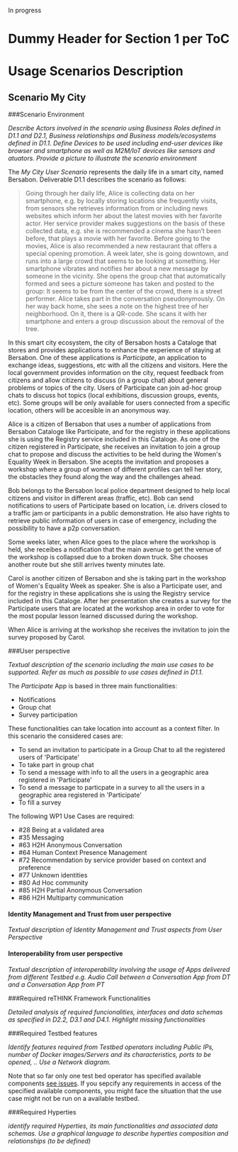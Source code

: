 In progress

Dummy Header for Section 1 per ToC
==================================

Usage Scenarios Description
===========================

Scenario My City
----------------------------------

###Scenario Environment

*Describe Actors involved in the scenario using Business Roles defined in D1.1 and D2.1, Business relationships and Business models/ecosystems defined in D1.1. Define Devices to be used including end-user devices like browser and smartphone as well as M2M/IoT devices like sensors and atuators. Provide a picture to illustrate the scenario environment*

The _My City User Scenario_ represents the daily life in a smart city, named Bersabon.
Deliverable D1.1 describes the scenario as follows:

>Going through her daily life, Alice is collecting data on her smartphone, e.g. by locally storing locations she frequently visits, from sensors she retrieves information from or including news websites which inform her about the latest movies with her favorite actor. Her service provider makes suggestions on the basis of these collected data, e.g. she is recommended a cinema she hasn’t been before, that plays a movie with her favorite. Before going to the movies, Alice is also recommended a new restaurant that offers a special opening promotion. A week later, she is going downtown, and runs into a large crowd that seems to be looking at something. Her smartphone vibrates and notifies her about a new message by someone in the vicinity. She opens the group chat that automatically formed and sees a picture someone has taken and posted to the group: It seems to be from the center of the crowd, there is a street performer. Alice takes part in the conversation pseudonymously. On her way back home, she sees a note on the highest tree of her neighborhood. On it, there is a QR-code. She scans it with her smartphone and enters a group discussion about the removal of the tree.

In this smart city ecosystem, the city of Bersabon hosts a Cataloge that stores and provides applications to enhance the experience of staying at Bersabon. One of these applications is _Participate_, an application to exchange ideas, suggestions, etc with all the citizens and visitors. Here the local government provides information on the city, request feedback from citizens and allow citizens to discuss (in a group chat) about general problems or topics of the city. Users of Participate can join ad-hoc group chats to discuss hot topics (local exhibitions, discussion groups, events, etc). Some groups will be only available for users connected from a specific location, others will be accesible in an anonymous way.

Alice is a citizen of Bersabon that uses a number of applications from Bersabon Cataloge like Participate, and for the registry in these applications she is using the Registry service included in this Cataloge. As one of the citizen registered in Participate, she receives an invitation to join a group chat to propose and discuss the activities to be held during the Women's Equality Week in Bersabon. She acepts the invitation and proposes a workshop where a group of women of different profiles can tell her story, the obstacles they found along the way and the challenges ahead.

Bob belongs to the Bersabon local police department designed to help local citizens and visitor in different areas (traffic, etc). Bob can send notifications to users of Participate based on location, i.e. drivers closed to a traffic jam or participants in a public demonstration. He also have rights to retrieve public information of users in case of emergency, including the possibility to have a p2p conversation.

Some weeks later, when Alice goes to the place where the workshop is held, she receibes a notification that the main avenue to get the venue of the workshop is collapsed due to a broken down truck. She chooses another route but she still arrives twenty minutes late.

Carol is another citizen of Bersabon and she is taking part in the workshop of Women's Equality Week as speaker. She is also a Participate user, and for the registry in these applications she is using the Registry service included in this Cataloge. After her presentation she creates a survey for the Participate users that are located at the workshop area in order to vote for the most popular lesson learned discussed during the workshop.

When Alice is arriving at the workshop she receives the invitation to join the survey proposed by Carol.


###User perspective


*Textual description of the scenario including the main use cases to be supported. Refer as much as possible to use cases defined in D1.1.*

The _Participate_ App is based in three main functionalities:
- Notifications
- Group chat
- Survey participation

These functionalities can take location into account as a context filter. In this scenario the considered cases are:
- To send an invitation to participate in a Group Chat to all the registered users of 'Participate'
- To take part in group chat
- To send a message with info to all the users in a geographic area registered in 'Participate'
- To send a message to particpate in a survey to all the users in a geographic area registered in 'Participate'
- To fill a survey

The following WP1 Use Cases are required:
- #28 Being at a validated area
- #35 Messaging
- #63 H2H Anonymous Conversation
- #64 Human Context Presence Management
- #72 Recommendation by service provider based on context and preference
- #77 Unknown identities
- #80 Ad Hoc community
- #85 H2H Partial Anonymous Conversation
- #86 H2H Multiparty communication


#### Identity Management and Trust from user perspective

*Textual description of Identity Management and Trust aspects from User Perspective*

#### Interoperability from user perspective

*Textual description of interoperability involving the usage of Apps delivered from different Testbed e.g. Audio Call between a Conversation App from DT and a Conversation App from PT*

###Required reTHINK Framework Functionalities

*Detailed analysis of required funcionalities, interfaces and data schemas as specified in D2.2, D3.1 and D4.1. Highlight missing functionalities*

###Required Testbed features


*Identify features required from Testbed operators including Public IPs, number of Docker images/Servers and its characteristics, ports to be opened, .. Use a Network diagram.*

Note that so far only one test bed operator has specified available components [see issues](https://github.com/reTHINK-project/testbeds/issues?utf8=✓&q=is%3Aissue+Constraints+of+Test+Bed+Operators+).  If you sepcify any requirements in access of the specified available components, you might face the situation that the use case might not be run on a available testbed.

###Required Hyperties


*identify required Hyperties, its main functionalities and associated data schemas. Use a graphical language to describe hyperties composition and relationships (to be defined)*
